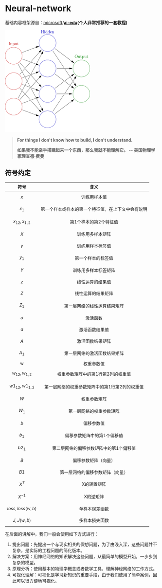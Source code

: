 # Neural-network

基础内容框架源自：[microsoft](https://github.com/microsoft)/[**ai-edu**](https://github.com/microsoft/ai-edu)**\(个人非常推荐的一套教程\)**

![](.gitbook/assets/image%20%2835%29.png)

> **For things I don't know how to build, I don't understand.**
>
> **如果我不能亲手搭建起来一个东西，那么我就不能理解它。 -- 美国物理学家理查德·费曼**

## 符号约定

| 符号 | 含义 |
| :---: | :---: |
| $$x$$ | 训练用样本值 |
| $$x_{1}$$ | 第一个样本或样本的第一个特征值，在上下文中会有说明 |
| $$x_{12},x_{1,2}$$ | 第1个样本的第2个特征值 |
| $$X$$ | 训练用多样本矩阵 |
| $$y$$ | 训练用样本标签值 |
| $$y_1$$ | 第一个样本的标签值 |
| $$Y$$ | 训练用多样本标签矩阵 |
| $$z$$ | 线性运算的结果值 |
| $$Z$$ | 线性运算的结果矩阵 |
| $$Z_1$$ | 第一层网络的线性运算结果矩阵 |
| $$σ$$ | 激活函数 |
| $$a$$ | 激活函数结果值 |
| $$A$$ | 激活函数结果矩阵 |
| $$A_1$$ | 第一层网络的激活函数结果矩阵 |
| w | 权重参数值 |
| $$w_{12},w_{1,2}$$ | 权重参数矩阵中的第1行第2列的权重值 |
| $$w1_{12},w1_{1,2}$$ | 第一层网络的权重参数矩阵中的第1行第2列的权重值 |
| $$W$$ | 权重参数矩阵 |
| $$W_1$$ | 第一层网络的权重参数矩阵 |
| $$b$$ | 偏移参数值 |
| $$b_1$$ | 偏移参数矩阵中的第1个偏移值 |
| $$b2_1$$ | 第二层网络的偏移参数矩阵中的第1个偏移值 |
| $$B$$ | 偏移参数矩阵（向量） |
| $$B1$$ | 第一层网络的偏移参数矩阵（向量） |
| $$X^T$$ | X的转置矩阵 |
| $$X^{−1}$$ | X的逆矩阵 |
| $$loss,loss(w,b)$$ | 单样本误差函数 |
| $$J,J(w,b)$$ | 多样本损失函数 |

在后面的讲解中，我们一般会使用如下方式进行：

1. 提出问题：先提出一个与现实相关的假想问题，为了由浅入深，这些问题并不复杂，是实际的工程问题的简化版本。
2. 解决方案：用神经网络的知识解决这些问题，从最简单的模型开始，一步步到复杂的模型。
3. 原理分析：使用基本的物理学概念或者数学工具，理解神经网络的工作方式。
4. 可视化理解：可视化是学习新知识的重要手段，由于我们使用了简单案例，因此可以很方便地可视化。

